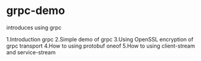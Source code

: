 # grpc-demo
introduces using grpc

1.Introduction   grpc
2.Simple demo of grpc 
3.Using OpenSSL encryption of grpc transport
4.How  to  using protobuf  oneof
5.How  to  using  client-stream and service-stream

